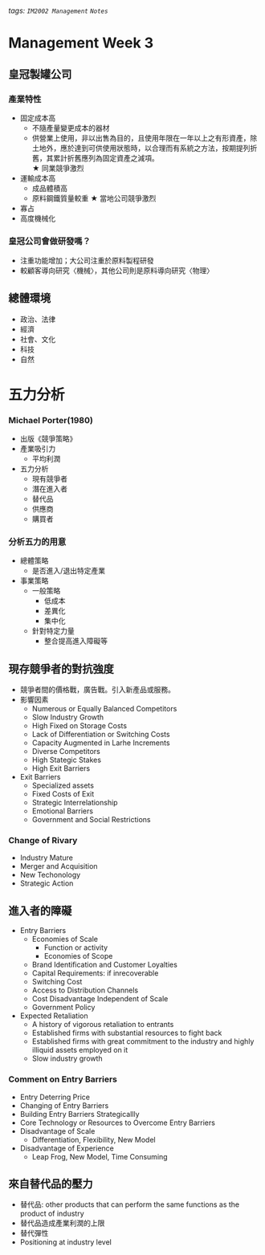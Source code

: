 ###### tags: `IM2002 Management` `Notes`
# Management Week 3
## 皇冠製罐公司
### 產業特性
* 固定成本高
    * 不隨產量變更成本的器材
    * 供營業上使用，非以出售為目的，且使用年限在一年以上之有形資產，除土地外，應於達到可供使用狀態時，以合理而有系統之方法，按期提列折舊，其累計折舊應列為固定資產之減項。  
    &#9733; 同業競爭激烈
* 運輸成本高
    * 成品體積高
    * 原料鋼鐵質量較重
    &#9733; 當地公司競爭激烈
* 寡占
* 高度機械化

### 皇冠公司會做研發嗎？
* 注重功能增加；大公司注重於原料製程研發
* 較顧客導向研究〈機械〉，其他公司則是原料導向研究〈物理〉


## 總體環境
* 政治、法律
* 經濟
* 社會、文化
* 科技
* 自然


# 五力分析
### Michael Porter(1980)
* 出版《競爭策略》
* 產業吸引力
    * 平均利潤
* 五力分析
    * 現有競爭者
    * 潛在進入者
    * 替代品
    * 供應商
    * 購買者

### 分析五力的用意
* 總體策略
    * 是否進入/退出特定產業
* 事業策略
    * 一般策略
        * 低成本
        * 差異化
        * 集中化
    * 針對特定力量
        * 整合提高進入障礙等


## 現存競爭者的對抗強度
* 競爭者間的價格戰，廣告戰。引入新產品或服務。
* 影響因素
    * Numerous or Equally Balanced Competitors
    * Slow Industry Growth
    * High Fixed on Storage Costs
    * Lack of Differentiation or Switching Costs
    * Capacity Augmented in Larhe Increments
    * Diverse Competitors
    * High Stategic Stakes
    * High Exit Barriers
* Exit Barriers 
    * Specialized assets
    * Fixed Costs of Exit
    * Strategic Interrelationship
    * Emotional Barriers
    * Government and Social Restrictions

### Change of Rivary
* Industry Mature
* Merger and Acquisition
* New Techonology
* Strategic Action


## 進入者的障礙
* Entry Barriers
    * Economies of Scale
        * Function or activity
        * Economies of Scope
    * Brand Identification and Customer Loyalties
    * Capital Requirements: if inrecoverable
    * Switching Cost
    * Access to Distribution Channels
    * Cost Disadvantage Independent of Scale
    * Government Policy
* Expected Retaliation
    * A history of vigorous retaliation to entrants
    * Established firms with substantial resources to fight back
    * Established firms with great commitment to the industry and highly illiquid assets employed on it
    * Slow industry growth

### Comment on Entry Barriers
* Entry Deterring Price
* Changing of Entry Barriers
* Building Entry Barriers Strategicallly
* Core Technology or Resources to Overcome Entry Barriers
* Disadvantage of Scale
    * Differentiation, Flexibility, New Model
* Disadvantage of Experience
    * Leap Frog, New Model, Time Consuming


## 來自替代品的壓力
* 替代品: other products that can perform the same functions as the product of industry
* 替代品造成產業利潤的上限
* 替代彈性
* Positioning at industry level


